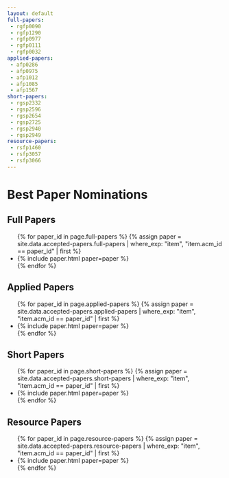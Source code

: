 ```yaml
---
layout: default
full-papers:
 - rgfp0090
 - rgfp1290
 - rgfp0977
 - rgfp0111
 - rgfp0032
applied-papers:
 - afp0286
 - afp0975
 - afp1012
 - afp1085
 - afp1567
short-papers:
 - rgsp2332
 - rgsp2596
 - rgsp2654
 - rgsp2725
 - rgsp2940
 - rgsp2949
resource-papers:
 - rsfp1460
 - rsfp3057
 - rsfp3066
---
```


# Best Paper Nominations

## Full Papers
<ul>
{% for paper_id in page.full-papers %}
{% assign paper = site.data.accepted-papers.full-papers | where_exp: "item", "item.acm_id == paper_id" | first %}
<li>{% include paper.html paper=paper %}</li>
{% endfor %}
</ul>

## Applied Papers
<ul>
{% for paper_id in page.applied-papers %}
{% assign paper = site.data.accepted-papers.applied-papers | where_exp: "item", "item.acm_id == paper_id" | first %}
<li>{% include paper.html paper=paper %}</li>
{% endfor %}
</ul>

## Short Papers
<ul>
{% for paper_id in page.short-papers %}
{% assign paper = site.data.accepted-papers.short-papers | where_exp: "item", "item.acm_id == paper_id" | first %}
<li>{% include paper.html paper=paper %}</li>
{% endfor %}
</ul>

## Resource Papers
<ul>
{% for paper_id in page.resource-papers %}
{% assign paper = site.data.accepted-papers.resource-papers | where_exp: "item", "item.acm_id == paper_id" | first %}
<li>{% include paper.html paper=paper %}</li>
{% endfor %}
</ul>
